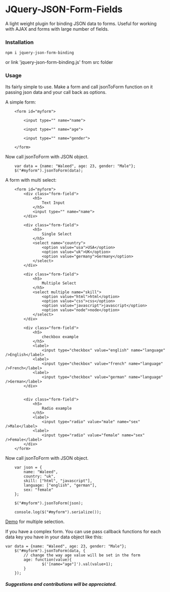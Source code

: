 # JQuery-JSON-Form-Fields
A light weight plugin for binding JSON data to forms. Useful for working with AJAX and forms with large number of fields.

### Installation

```npm i jquery-json-form-binding```

   or link 'jquery-json-form-binding.js' from src folder
### Usage
Its fairly simple to use. Make a form and call jsonToForm function on it passing json data and your call back as options. 

A simple form:

```
	<form id="myform">
		
		<input type="" name="name">

		<input type="" name="age">

		<input type="" name="gender">

	</form>
```

Now call jsonToForm with JSON object.

```
	var data = {name: "Waleed", age: 23, gender: "Male"};
	$("#myform").jsonToForm(data);
```

A form with multi select:

```
	<form id="myform">
		<div class="form-field">
			<h5>
				Text Input
			</h5>
			<input type="" name="name">
		</div>

		<div class="form-field">
			<h5>
				Single Select
			</h5>
			<select name="country">
				<option value="usa">USA</option>
				<option value="uk">UK</option>
				<option value="germany">Germany</option>
			</select>
		</div>

		<div class="form-field">
			<h5>
				Multiple Select
			</h5>
			<select multiple name="skill">
				<option value="html">html</option>
				<option value="css">css</option>
				<option value="javascript">javascript</option>
				<option value="node">node</option>
			</select>
		</div>

		<div class="form-field">
			<h5>
				checkbox example
			</h5>
			<label>
				<input type="checkbox" value="english" name="language" />English</label>
			<label>
				<input type="checkbox" value="french" name="language" />French</label>
			<label>
				<input type="checkbox" value="german" name="language" />German</label>
		</div>


		<div class="form-field">
			<h5>
				Radio example
			</h5>
			<label>
				<input type="radio" value="male" name="sex" />Male</label>
			<label>
				<input type="radio" value="female" name="sex" />Female</label>
		</div>
	</form>
```

Now call jsonToForm with JSON object.

```
	var json = {
		name: "Waleed",
		country: "uk",
		skill: ["html", "javascript"],
		language: ["english", "german"],
		sex: "female"
	};

	$("#myform").jsonToForm(json);
	
	console.log($("#myform").serialize());
```
[Demo](https://jsfiddle.net/sesubash/qmf9djuk/) for multiple selection.

If you have a complex form. You can use pass callback functions for each data key you have in your data object like this:

```
var data = {name: "Waleed", age: 23, gender: "Male"};
	$("#myform").jsonToForm(data, {
		// change the way age value will be set in the form
		age: function(value){
				$('[name="age"]').val(value+1);
		}
	});
```

##### Suggestions and contributions will be appreciated.